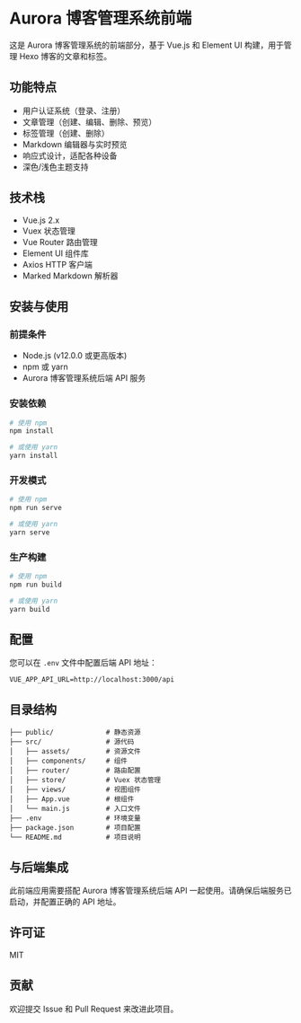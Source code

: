 # Aurora 博客管理系统前端

这是 Aurora 博客管理系统的前端部分，基于 Vue.js 和 Element UI 构建，用于管理 Hexo 博客的文章和标签。

## 功能特点

- 用户认证系统（登录、注册）
- 文章管理（创建、编辑、删除、预览）
- 标签管理（创建、删除）
- Markdown 编辑器与实时预览
- 响应式设计，适配各种设备
- 深色/浅色主题支持

## 技术栈

- Vue.js 2.x
- Vuex 状态管理
- Vue Router 路由管理
- Element UI 组件库
- Axios HTTP 客户端
- Marked Markdown 解析器

## 安装与使用

### 前提条件

- Node.js (v12.0.0 或更高版本)
- npm 或 yarn
- Aurora 博客管理系统后端 API 服务

### 安装依赖

```bash
# 使用 npm
npm install

# 或使用 yarn
yarn install
```

### 开发模式

```bash
# 使用 npm
npm run serve

# 或使用 yarn
yarn serve
```

### 生产构建

```bash
# 使用 npm
npm run build

# 或使用 yarn
yarn build
```

## 配置

您可以在 `.env` 文件中配置后端 API 地址：

```
VUE_APP_API_URL=http://localhost:3000/api
```

## 目录结构

```
├── public/             # 静态资源
├── src/                # 源代码
│   ├── assets/         # 资源文件
│   ├── components/     # 组件
│   ├── router/         # 路由配置
│   ├── store/          # Vuex 状态管理
│   ├── views/          # 视图组件
│   ├── App.vue         # 根组件
│   └── main.js         # 入口文件
├── .env                # 环境变量
├── package.json        # 项目配置
└── README.md           # 项目说明
```

## 与后端集成

此前端应用需要搭配 Aurora 博客管理系统后端 API 一起使用。请确保后端服务已启动，并配置正确的 API 地址。

## 许可证

MIT

## 贡献

欢迎提交 Issue 和 Pull Request 来改进此项目。
